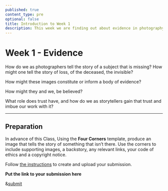 ```yaml
---
published: true
content_type: pre
optional: false
title: Introduction to Week 1
description: This week we are finding out about evidence in photography
---
```

# Week 1 - Evidence

How do we as photographers tell the story of a subject that is missing? How might one tell the story of loss, of the deceased, the invisible?

How might these images constitute or inform a body of evidence?

How might they and we, be believed?

What role does trust have, and how do we as storytellers gain that trust and imbue our work with it?

----

## Preparation

In advance of this Class, Using the **Four Corners** template, produce an image that tells the story of something that isn’t there. Use the corners to include supporting images, a backstory, any relevant links, your code of ethics and a copyright notice.

Follow [the instructions](../4corners.md) to create and upload your submission.

**Put the link to your submission here**

&[submit](4corners)
